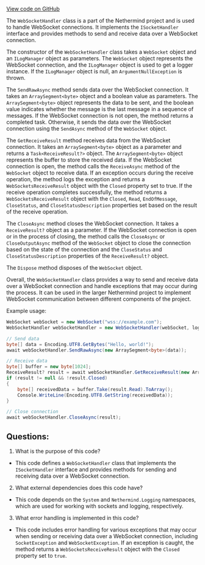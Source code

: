 [View code on GitHub](https://github.com/NethermindEth/nethermind/src/Nethermind/Nethermind.Sockets/WebSocketHandler.cs)

The `WebSocketHandler` class is a part of the Nethermind project and is used to handle WebSocket connections. It implements the `ISocketHandler` interface and provides methods to send and receive data over a WebSocket connection. 

The constructor of the `WebSocketHandler` class takes a `WebSocket` object and an `ILogManager` object as parameters. The `WebSocket` object represents the WebSocket connection, and the `ILogManager` object is used to get a logger instance. If the `ILogManager` object is null, an `ArgumentNullException` is thrown.

The `SendRawAsync` method sends data over the WebSocket connection. It takes an `ArraySegment<byte>` object and a boolean value as parameters. The `ArraySegment<byte>` object represents the data to be sent, and the boolean value indicates whether the message is the last message in a sequence of messages. If the WebSocket connection is not open, the method returns a completed task. Otherwise, it sends the data over the WebSocket connection using the `SendAsync` method of the `WebSocket` object.

The `GetReceiveResult` method receives data from the WebSocket connection. It takes an `ArraySegment<byte>` object as a parameter and returns a `Task<ReceiveResult?>` object. The `ArraySegment<byte>` object represents the buffer to store the received data. If the WebSocket connection is open, the method calls the `ReceiveAsync` method of the `WebSocket` object to receive data. If an exception occurs during the receive operation, the method logs the exception and returns a `WebSocketsReceiveResult` object with the `Closed` property set to true. If the receive operation completes successfully, the method returns a `WebSocketsReceiveResult` object with the `Closed`, `Read`, `EndOfMessage`, `CloseStatus`, and `CloseStatusDescription` properties set based on the result of the receive operation.

The `CloseAsync` method closes the WebSocket connection. It takes a `ReceiveResult?` object as a parameter. If the WebSocket connection is open or in the process of closing, the method calls the `CloseAsync` or `CloseOutputAsync` method of the `WebSocket` object to close the connection based on the state of the connection and the `CloseStatus` and `CloseStatusDescription` properties of the `ReceiveResult?` object.

The `Dispose` method disposes of the `WebSocket` object.

Overall, the `WebSocketHandler` class provides a way to send and receive data over a WebSocket connection and handle exceptions that may occur during the process. It can be used in the larger Nethermind project to implement WebSocket communication between different components of the project. 

Example usage:

```csharp
WebSocket webSocket = new WebSocket("wss://example.com");
WebSocketHandler webSocketHandler = new WebSocketHandler(webSocket, logManager);

// Send data
byte[] data = Encoding.UTF8.GetBytes("Hello, world!");
await webSocketHandler.SendRawAsync(new ArraySegment<byte>(data));

// Receive data
byte[] buffer = new byte[1024];
ReceiveResult? result = await webSocketHandler.GetReceiveResult(new ArraySegment<byte>(buffer));
if (result != null && !result.Closed)
{
    byte[] receivedData = buffer.Take(result.Read).ToArray();
    Console.WriteLine(Encoding.UTF8.GetString(receivedData));
}

// Close connection
await webSocketHandler.CloseAsync(result);
```
## Questions: 
 1. What is the purpose of this code?
- This code defines a `WebSocketHandler` class that implements the `ISocketHandler` interface and provides methods for sending and receiving data over a WebSocket connection.

2. What external dependencies does this code have?
- This code depends on the `System` and `Nethermind.Logging` namespaces, which are used for working with sockets and logging, respectively.

3. What error handling is implemented in this code?
- This code includes error handling for various exceptions that may occur when sending or receiving data over a WebSocket connection, including `SocketException` and `WebSocketException`. If an exception is caught, the method returns a `WebSocketsReceiveResult` object with the `Closed` property set to `true`.